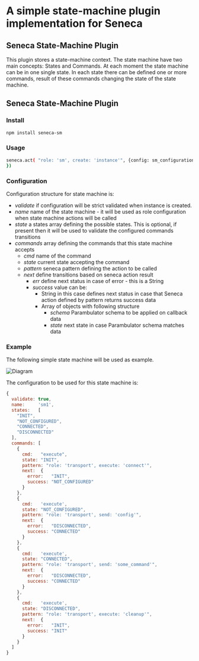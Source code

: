 A simple state-machine plugin implementation for Seneca
========================================================

## Seneca State-Machine Plugin

This plugin stores a state-machine context. The state machine have two main concepts: States and Commands. At each moment
the state machine can be in one single state. In each state there can be defined one or more commands, result of these commands
changing the state of the state machine.

## Seneca State-Machine Plugin

### Install

```sh
npm install seneca-sm
```

### Usage

```sh
seneca.act( "role: 'sm', create: 'instance'", {config: sm_configuration}, function( err, context ) {
})
```

### Configuration

Configuration structure for state machine is:

 * _validate_ if configuration will be strict validated when instance is created.
 * _name_ name of the state machine - it will be used as role configuration when state machine actions will be called
 * _state_ a states array defining the possible states. This is optional, if present then it will be used to validate the configured commands transitions
 * _commands_ array defining the commands that this state machine accepts
   * _cmd_ name of the command
   * _state_ current state accepting the command
   * _pattern_ seneca pattern defining the action to be called
   * _next_ define transitions based on seneca action result
     * _err_ define next status in case of error - this is a String
     * _success_ value can be:
       * String in this case defines next status in case that Seneca action defined by pattern returns success data
       * Array of objects with following structure
         * _schema_ Parambulator schema to be applied on callback data
         * _state_ next state in case Parambulator schema matches data


### Example

The following simple state machine will be used as example.

![Diagram](https://github.com/mirceaalexandru/seneca-sm/blob/master/doc/diagram.png)

The configuration to be used for this state machine is:


```javascript
{
  validate: true,
  name:     'sm1',
  states:   [
    "INIT",
    "NOT_CONFIGURED",
    "CONNECTED",
    "DISCONNECTED"
  ],
  commands: [
    {
      cmd:   "execute",
      state: "INIT",
      pattern: "role: 'transport', execute: 'connect'",
      next:  {
        error:   "INIT",
        success: "NOT_CONFIGURED"
      }
    },
    {
      cmd:   'execute',
      state: "NOT_CONFIGURED",
      pattern: "role: 'transport', send: 'config'",
      next:  {
        error:   "DISCONNECTED",
        success: "CONNECTED"
      }
    },
    {
      cmd:   'execute',
      state: "CONNECTED",
      pattern: "role: 'transport', send: 'some_command'",
      next:  {
        error:   "DISCONNECTED",
        success: "CONNECTED"
      }
    },
    {
      cmd:   'execute',
      state: "DISCONNECTED",
      pattern: "role: 'transport', execute: 'cleanup'",
      next:  {
        error:   "INIT",
        success: "INIT"
      }
    }
  ]
}
```

